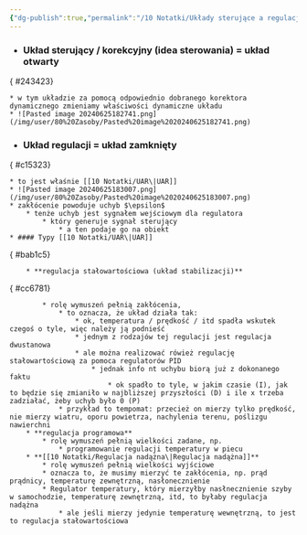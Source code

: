 ```yaml
---
{"dg-publish":true,"permalink":"/10 Notatki/Układy sterujące a regulacji/","tags":["wiedza/definicja"]}
---
```


* ### Układ sterujący / korekcyjny (idea sterowania) = układ otwarty
{ #243423}

	* w tym układzie za pomocą odpowiednio dobranego korektora dynamicznego zmieniamy właściwości dynamiczne układu
	* ![Pasted image 20240625182741.png](/img/user/80%20Zasoby/Pasted%20image%2020240625182741.png)
* ### Układ regulacji = układ zamknięty
{ #c15323}

	* to jest właśnie [[10 Notatki/UAR\|UAR]]
	* ![Pasted image 20240625183007.png](/img/user/80%20Zasoby/Pasted%20image%2020240625183007.png)
	* zakłócenie powoduje uchyb $\epsilon$
		* tenże uchyb jest sygnałem wejściowym dla regulatora
			* który generuje sygnał sterujący
				* a ten podaje go na obiekt
	* #### Typy [[10 Notatki/UAR\|UAR]]
{ #bab1c5}

		* **regulacja stałowartościowa (układ stabilizacji)**
{ #cc6781}

			* rolę wymuszeń pełnią zakłócenia,
				* to oznacza, że układ działa tak:
					* ok, temperatura / prędkość / itd spadła wskutek czegoś o tyle, więc należy ją podnieść
					* jednym z rodzajów tej regulacji jest regulacja dwustanowa
					* ale można realizować rówież regulację stałowartościową za pomoca regulatorów PID
						* jednak info nt uchybu biorą już z dokonanego faktu
							* ok spadło to tyle, w jakim czasie (I), jak to będzie się zmianiło w najbliższej przyszłości (D) i ile x trzeba zadziałać, żeby uchyb było 0 (P)
				* przykład to tempomat: przecież on mierzy tylko prędkość, nie mierzy wiatru, oporu powietrza, nachylenia terenu, poślizgu nawierchni
		* **regulacja programowa**
			* rolę wymuszeń pełnią wielkości zadane, np.
				* programowanie regulacji temperatury w piecu
		* **[[10 Notatki/Regulacja nadążna\|Regulacja nadążna]]**
			* rolę wymuszeń pełnią wielkości wyjściowe
			* oznacza to, że musimy mierzyć te zakłócenia, np. prąd prądnicy, temperaturę zewnętrzną, nasłonecznienie
			* Regulator temperatury, który mierzyłby nasłnecznienie szyby w samochodzie, temperaturę zewnętrzną, itd, to byłaby regulacja nadążna
				* ale jeśli mierzy jedynie temperaturę wewnętrzną, to jest to regulacja stałowartościowa